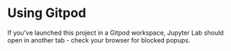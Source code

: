 # Using Gitpod

If you've launched this project in a Gitpod workspace, Jupyter Lab should open in another tab - check your browser for blocked popups.
